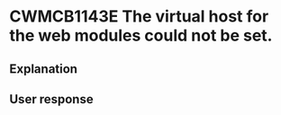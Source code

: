 # CWMCB1143E The virtual host for the web modules could not be set.

## Explanation

## User response
